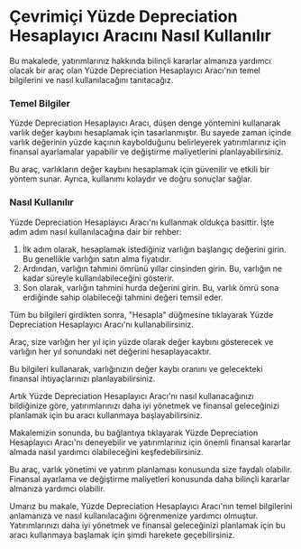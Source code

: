 Çevrimiçi Yüzde Depreciation Hesaplayıcı Aracını Nasıl Kullanılır
=================================================================

Bu makalede, yatırımlarınız hakkında bilinçli kararlar almanıza yardımcı olacak bir araç olan Yüzde Depreciation Hesaplayıcı Aracı'nın temel bilgilerini ve nasıl kullanılacağını tanıtacağız.

### Temel Bilgiler

Yüzde Depreciation Hesaplayıcı Aracı, düşen denge yöntemini kullanarak varlık değer kaybını hesaplamak için tasarlanmıştır. Bu sayede zaman içinde varlık değerinin yüzde kaçının kaybolduğunu belirleyerek yatırımlarınız için finansal ayarlamalar yapabilir ve değiştirme maliyetlerini planlayabilirsiniz.

Bu araç, varlıkların değer kaybını hesaplamak için güvenilir ve etkili bir yöntem sunar. Ayrıca, kullanımı kolaydır ve doğru sonuçlar sağlar.

### Nasıl Kullanılır

Yüzde Depreciation Hesaplayıcı Aracı'nı kullanmak oldukça basittir. İşte adım adım nasıl kullanılacağına dair bir rehber:

1. İlk adım olarak, hesaplamak istediğiniz varlığın başlangıç değerini girin. Bu genellikle varlığın satın alma fiyatıdır.
2. Ardından, varlığın tahmini ömrünü yıllar cinsinden girin. Bu, varlığın ne kadar süreyle kullanılabileceğini gösterir.
3. Son olarak, varlığın tahmini hurda değerini girin. Bu, varlık ömrü sona erdiğinde sahip olabileceği tahmini değeri temsil eder.

Tüm bu bilgileri girdikten sonra, "Hesapla" düğmesine tıklayarak Yüzde Depreciation Hesaplayıcı Aracı'nı kullanabilirsiniz.

Araç, size varlığın her yıl için yüzde olarak değer kaybını gösterecek ve varlığın her yıl sonundaki net değerini hesaplayacaktır.

Bu bilgileri kullanarak, varlığınızın değer kaybı oranını ve gelecekteki finansal ihtiyaçlarınızı planlayabilirsiniz.

Artık Yüzde Depreciation Hesaplayıcı Aracı'nı nasıl kullanacağınızı bildiğinize göre, yatırımlarınızı daha iyi yönetmek ve finansal geleceğinizi planlamak için bu aracı kullanmaya başlayabilirsiniz.

Makalemizin sonunda, bu bağlantıya tıklayarak Yüzde Depreciation Hesaplayıcı Aracı'nı deneyebilir ve yatırımlarınız için önemli finansal kararlar almada nasıl yardımcı olabileceğini keşfedebilirsiniz.

Bu araç, varlık yönetimi ve yatırım planlaması konusunda size faydalı olabilir. Finansal ayarlama ve değiştirme maliyetleri konusunda daha bilinçli kararlar almanıza yardımcı olabilir.

Umarız bu makale, Yüzde Depreciation Hesaplayıcı Aracı'nın temel bilgilerini anlamanıza ve nasıl kullanılacağını öğrenmenize yardımcı olmuştur. Yatırımlarınızı daha iyi yönetmek ve finansal geleceğinizi planlamak için bu aracı kullanmaya başlamak için şimdi harekete geçebilirsiniz.